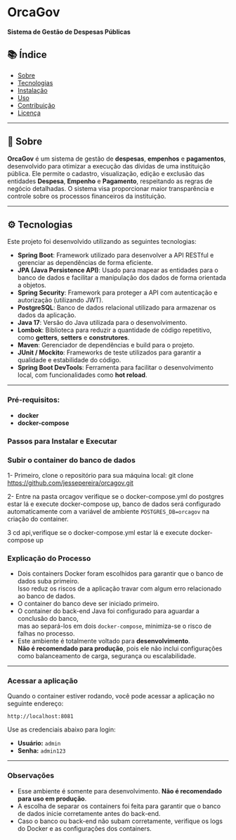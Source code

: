 # OrcaGov
**Sistema de Gestão de Despesas Públicas**

## 📚 Índice
- [Sobre](#sobre)
- [Tecnologias](#tecnologias)
- [Instalação](#instalação)
- [Uso](#uso)
- [Contribuição](#contribuição)
- [Licença](#licença)

---

## 🧾 Sobre

**OrcaGov** é um sistema de gestão de **despesas**, **empenhos** e **pagamentos**, desenvolvido para otimizar a execução das dívidas de uma instituição pública. Ele permite o cadastro, visualização, edição e exclusão das entidades **Despesa**, **Empenho** e **Pagamento**, respeitando as regras de negócio detalhadas. O sistema visa proporcionar maior transparência e controle sobre os processos financeiros da instituição.

---

## ⚙️ Tecnologias

Este projeto foi desenvolvido utilizando as seguintes tecnologias:

- **Spring Boot**: Framework utilizado para desenvolver a API RESTful e gerenciar as dependências de forma eficiente.
- **JPA (Java Persistence API)**: Usado para mapear as entidades para o banco de dados e facilitar a manipulação dos dados de forma orientada a objetos.
- **Spring Security**: Framework para proteger a API com autenticação e autorização (utilizando JWT).
- **PostgreSQL**: Banco de dados relacional utilizado para armazenar os dados da aplicação.
- **Java 17**: Versão do Java utilizada para o desenvolvimento.
- **Lombok**: Biblioteca para reduzir a quantidade de código repetitivo, como **getters**, **setters** e **construtores**.
- **Maven**: Gerenciador de dependências e build para o projeto.
- **JUnit / Mockito**: Frameworks de teste utilizados para garantir a qualidade e estabilidade do código.
- **Spring Boot DevTools**: Ferramenta para facilitar o desenvolvimento local, com funcionalidades como **hot reload**.

---

### Pré-requisitos:
- **docker**
- **docker-compose**

### Passos para Instalar e Executar

### Subir o container do banco de dados

1- Primeiro, clone o repositório para sua máquina local:
git clone https://github.com/jessepereira/orcagov.git

2- Entre na pasta orcagov verifique se o docker-compose.yml do postgres estar lá e execute 
docker-compose up, banco de dados será configurado automaticamente com a variável de ambiente `POSTGRES_DB=orcagov` na criação do container.

3 cd api,verifique se o docker-compose.yml estar lá e execute docker-compose up 

### Explicação do Processo

- Dois containers Docker foram escolhidos para garantir que o banco de dados suba primeiro.  
  Isso reduz os riscos de a aplicação travar com algum erro relacionado ao banco de dados.
- O container do banco deve ser iniciado primeiro.
- O container do back-end Java foi configurado para aguardar a conclusão do banco,  
  mas ao separá-los em dois `docker-compose`, minimiza-se o risco de falhas no processo.
- Este ambiente é totalmente voltado para **desenvolvimento**.  
  **Não é recomendado para produção**, pois ele não inclui configurações como balanceamento de carga, segurança ou escalabilidade.

---

### Acessar a aplicação

Quando o container estiver rodando, você pode acessar a aplicação no seguinte endereço:

```text
http://localhost:8081
```

Use as credenciais abaixo para login:

- **Usuário:** `admin`  
- **Senha:** `admin123`

---

### Observações

- Esse ambiente é somente para desenvolvimento. **Não é recomendado para uso em produção**.
- A escolha de separar os containers foi feita para garantir que o banco de dados inicie corretamente antes do back-end.
- Caso o banco ou back-end não subam corretamente, verifique os logs do Docker e as configurações dos containers.
